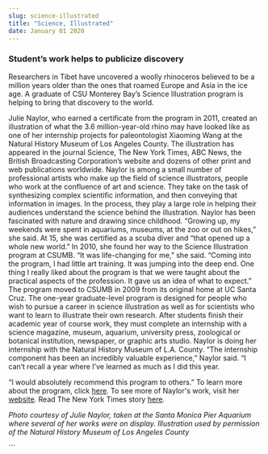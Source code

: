 ```yaml
---
slug: science-illustrated
title: "Science, Illustrated"
date: January 01 2020
---
```


 
<h3>Student’s work helps to publicize discovery</h3>
<p>
  Researchers in Tibet have uncovered a woolly rhinoceros believed to be a
  million years older than the ones that roamed Europe and Asia in the ice age.
  A graduate of CSU Monterey Bay’s Science Illustration program is helping to
  bring that discovery to the world.
</p>
<p>
  Julie Naylor, who earned a certificate from the program in 2011, created an
  illustration of what the 3.6 million-year-old rhino may have looked like as
  one of her internship projects for paleontologist Xiaoming Wang at the Natural
  History Museum of Los Angeles County. The illustration has appeared in the
  journal Science, The New York Times, ABC News, the British Broadcasting
  Corporation’s website and dozens of other print and web publications
  worldwide. Naylor is among a small number of professional artists who make up
  the field of science illustrators, people who work at the confluence of art
  and science. They take on the task of synthesizing complex scientific
  information, and then conveying that information in images. In the process,
  they play a large role in helping their audiences understand the science
  behind the illustration. Naylor has been fascinated with nature and drawing
  since childhood. “Growing up, my weekends were spent in aquariums, museums, at
  the zoo or out on hikes,” she said. At 15, she was certified as a scuba diver
  and “that opened up a whole new world.” In 2010, she found her way to the
  Science Illustration program at CSUMB. “It was life-changing for me,” she
  said. “Coming into the program, I had little art training. It was jumping into
  the deep end. One thing I really liked about the program is that we were
  taught about the practical aspects of the profession. It gave us an idea of
  what to expect.” The program moved to CSUMB in 2009 from its original home at
  UC Santa Cruz. The one-year graduate-level program is designed for people who
  wish to pursue a career in science illustration as well as for scientists who
  want to learn to illustrate their own research. After students finish their
  academic year of course work, they must complete an internship with a science
  magazine, museum, aquarium, university press, zoological or botanical
  institution, newspaper, or graphic arts studio. Naylor is doing her internship
  with the Natural History Museum of L.A. County. “The internship component has
  been an incredibly valuable experience,” Naylor said. “I can’t recall a year
  where I’ve learned as much as I did this year.
</p>
<p>
  “I would absolutely recommend this program to others.” To learn more about the
  program, click <a href="https://scienceillustration.org/">here</a>. To see more
  of Naylor's work, visit her
  <a href="https://jnaylorillustration.com">website</a>. Read The New York Times
  story
  <a href="https://www.nytimes.com/2011/09/06/science/06rhino.html?emc=eta1"
    >here</a
  >.
</p>
<p></p>
<p>
  <em
    >Photo courtesy of Julie Naylor, taken at the Santa Monica Pier Aquarium
    where several of her works were on display. Illustration used by permission
    of the Natural History Museum of Los Angeles County</em
  >
</p>
<p></p>
<p></p>
```
